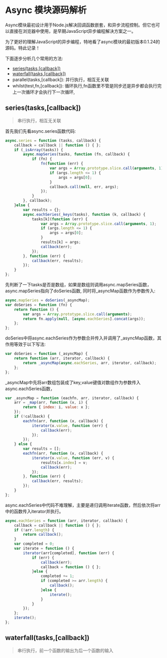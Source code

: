 # Async 模块源码解析 
Async模块最初设计用于Node.js解决回调函数嵌套，和异步流程控制。但它也可以直接在浏览器中使用，是早期JavaScript异步编程解决方案之一。

为了更好的理解JavaScript的异步编程，特地看了async模块的最初版本0.1.24的源码。特此记录！

下面逐步分析几个常用的方法:
- [series(tasks,[callback])](#series(tasks,[callback]))
- [waterfall(tasks,[callback])](#waterfall(tasks,[callback]))
- parallel(tasks,[callback]): 并行执行，相互无关联
- whilst(test,fn,[callback]): 循环执行,fn函数里不管是同步还是异步都会执行完上一次循环才会执行下一次循环,

## series(tasks,[callback])
>串行执行，相互无关联

首先我们先看async.series函数代码:
```js
async.series = function (tasks, callback) {
    callback = callback || function () { };
    if (_isArray(tasks)) {
        async.mapSeries(tasks, function (fn, callback) {
            if (fn) {
                fn(function (err) {
                    var args = Array.prototype.slice.call(arguments, 1);
                    if (args.length <= 1) {
                        args = args[0];
                    }
                    callback.call(null, err, args);
                });
            }
        }, callback);
    }else {
        var results = {};
        async.eachSeries(_keys(tasks), function (k, callback) {
            tasks[k](function (err) {
                var args = Array.prototype.slice.call(arguments, 1);
                if (args.length <= 1) {
                    args = args[0];
                }
                results[k] = args;
                callback(err);
            });
        }, function (err) {
            callback(err, results);
        });
    }
};
```
先判断了一下tasks是否是数组，如果是数组则调用async.mapSeries函数，async.mapSeries指向了doSeries函数, 同时将_asyncMap函数作为参数传入:
```js
async.mapSeries = doSeries(_asyncMap);
var doSeries = function (fn) {
    return function () {
        var args = Array.prototype.slice.call(arguments);
        return fn.apply(null, [async.eachSeries].concat(args));
    };
};
```
doSeries中将async.eachSeries作为参数合并传入并调用了_asyncMap函数，其作用等效于以下写法:
```js
var doSeries = function (_asyncMap) {
    return function (arr, iterator, callback) {
        return _asyncMap(async.eachSeries, arr, iterator, callback);
    };
};
```

_asyncMap中先将arr数组包装成了key,value键值对数组作为参数传入async.eachSeries函数，
```js
var _asyncMap = function (eachfn, arr, iterator, callback) {
    arr = _map(arr, function (x, i) {
        return { index: i, value: x };
    });
    if (!callback) {
        eachfn(arr, function (x, callback) {
            iterator(x.value, function (err) {
                callback(err);
            });
        });
    } else {
        var results = [];
        eachfn(arr, function (x, callback) {
            iterator(x.value, function (err, v) {
                results[x.index] = v;
                callback(err);
            });
        }, function (err) {
            callback(err, results);
        });
    }
};
```

async.eachSeries中代码不难理解，主要是递归调用iterate函数，然后依次将arr中的函数传入iterator并执行。
```js
async.eachSeries = function (arr, iterator, callback) {
    callback = callback || function () { };
    if (!arr.length) {
        return callback();
    }
    var completed = 0;
    var iterate = function () {
        iterator(arr[completed], function (err) {
            if (err) {
                callback(err);
                callback = function () { };
            }else {
                completed += 1;
                if (completed >= arr.length) {
                    callback();
                }else {
                    iterate();
                }
            }
        });
    };
    iterate();
};
```

## waterfall(tasks,[callback])
>串行执行，前一个函数的输出为后一个函数的输入